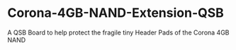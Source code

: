 # Corona-4GB-NAND-Extension-QSB
A QSB Board to help protect the fragile tiny Header Pads of the Corona 4GB NAND
